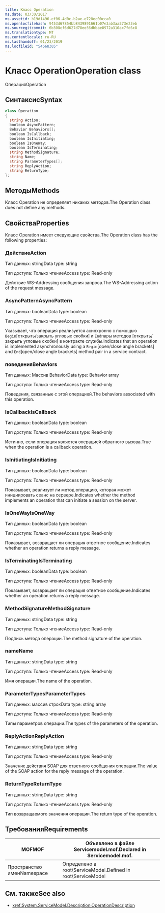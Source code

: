```yaml
---
title: Класс Operation
ms.date: 03/30/2017
ms.assetid: b19d1496-ef06-4d0c-b2ae-e728ec00cca0
ms.openlocfilehash: 9453d67854bb8439891661b07e3ab3aa373e23eb
ms.sourcegitcommit: 6b308cf6d627d78ee36dbbae8972a310ac7fd6c8
ms.translationtype: MT
ms.contentlocale: ru-RU
ms.lasthandoff: 01/23/2019
ms.locfileid: "54668305"
---
```

# <a name="operation-class"></a><span data-ttu-id="370f8-102">Класс Operation</span><span class="sxs-lookup"><span data-stu-id="370f8-102">Operation class</span></span>
<span data-ttu-id="370f8-103">Операция</span><span class="sxs-lookup"><span data-stu-id="370f8-103">Operation</span></span>  
  
## <a name="syntax"></a><span data-ttu-id="370f8-104">Синтаксис</span><span class="sxs-lookup"><span data-stu-id="370f8-104">Syntax</span></span>  
  
```csharp
class Operation  
{  
  string Action;  
  boolean AsyncPattern;  
  Behavior Behaviors[];  
  boolean IsCallback;  
  boolean IsInitiating;  
  boolean IsOneWay;  
  boolean IsTerminating;  
  string MethodSignature;  
  string Name;  
  string ParameterTypes[];  
  string ReplyAction;  
  string ReturnType;  
};  
```  
  
## <a name="methods"></a><span data-ttu-id="370f8-105">Методы</span><span class="sxs-lookup"><span data-stu-id="370f8-105">Methods</span></span>  
 <span data-ttu-id="370f8-106">Класс Operation не определяет никаких методов.</span><span class="sxs-lookup"><span data-stu-id="370f8-106">The Operation class does not define any methods.</span></span>  
  
## <a name="properties"></a><span data-ttu-id="370f8-107">Свойства</span><span class="sxs-lookup"><span data-stu-id="370f8-107">Properties</span></span>  
 <span data-ttu-id="370f8-108">Класс Operation имеет следующие свойства.</span><span class="sxs-lookup"><span data-stu-id="370f8-108">The Operation class has the following properties:</span></span>  
  
### <a name="action"></a><span data-ttu-id="370f8-109">Действие</span><span class="sxs-lookup"><span data-stu-id="370f8-109">Action</span></span>  
 <span data-ttu-id="370f8-110">Тип данных: string</span><span class="sxs-lookup"><span data-stu-id="370f8-110">Data type: string</span></span>  
  
 <span data-ttu-id="370f8-111">Тип доступа: Только чтение</span><span class="sxs-lookup"><span data-stu-id="370f8-111">Access type: Read-only</span></span>  
  
 <span data-ttu-id="370f8-112">Действие WS-Addressing сообщения запроса.</span><span class="sxs-lookup"><span data-stu-id="370f8-112">The WS-Addressing action of the request message.</span></span>  
  
### <a name="asyncpattern"></a><span data-ttu-id="370f8-113">AsyncPattern</span><span class="sxs-lookup"><span data-stu-id="370f8-113">AsyncPattern</span></span>  
 <span data-ttu-id="370f8-114">Тип данных: boolean</span><span class="sxs-lookup"><span data-stu-id="370f8-114">Data type: boolean</span></span>  
  
 <span data-ttu-id="370f8-115">Тип доступа: Только чтение</span><span class="sxs-lookup"><span data-stu-id="370f8-115">Access type: Read-only</span></span>  
  
 <span data-ttu-id="370f8-116">Указывает, что операция реализуется асинхронно с помощью `Begin`[открыть/закрыть угловые скобки] и `End`пары методов [открыть/закрыть угловые скобки] в контракте службы.</span><span class="sxs-lookup"><span data-stu-id="370f8-116">Indicates that an operation is implemented asynchronously using a `Begin`[open/close angle brackets] and `End`[open/close angle brackets] method pair in a service contract.</span></span>  
  
### <a name="behaviors"></a><span data-ttu-id="370f8-117">поведения</span><span class="sxs-lookup"><span data-stu-id="370f8-117">Behaviors</span></span>  
 <span data-ttu-id="370f8-118">Тип данных: Массив Behavior</span><span class="sxs-lookup"><span data-stu-id="370f8-118">Data type: Behavior array</span></span>  
  
 <span data-ttu-id="370f8-119">Тип доступа: Только чтение</span><span class="sxs-lookup"><span data-stu-id="370f8-119">Access type: Read-only</span></span>  
  
 <span data-ttu-id="370f8-120">Поведения, связанные с этой операцией.</span><span class="sxs-lookup"><span data-stu-id="370f8-120">The behaviors associated with this operation.</span></span>  
  
### <a name="iscallback"></a><span data-ttu-id="370f8-121">IsCallback</span><span class="sxs-lookup"><span data-stu-id="370f8-121">IsCallback</span></span>  
 <span data-ttu-id="370f8-122">Тип данных: boolean</span><span class="sxs-lookup"><span data-stu-id="370f8-122">Data type: boolean</span></span>  
  
 <span data-ttu-id="370f8-123">Тип доступа: Только чтение</span><span class="sxs-lookup"><span data-stu-id="370f8-123">Access type: Read-only</span></span>  
  
 <span data-ttu-id="370f8-124">Истинно, если операция является операцией обратного вызова.</span><span class="sxs-lookup"><span data-stu-id="370f8-124">True when the operation is a callback operation.</span></span>  
  
### <a name="isinitiating"></a><span data-ttu-id="370f8-125">IsInitiating</span><span class="sxs-lookup"><span data-stu-id="370f8-125">IsInitiating</span></span>  
 <span data-ttu-id="370f8-126">Тип данных: boolean</span><span class="sxs-lookup"><span data-stu-id="370f8-126">Data type: boolean</span></span>  
  
 <span data-ttu-id="370f8-127">Тип доступа: Только чтение</span><span class="sxs-lookup"><span data-stu-id="370f8-127">Access type: Read-only</span></span>  
  
 <span data-ttu-id="370f8-128">Показывает, реализует ли метод операцию, которая может инициировать сеанс на сервере.</span><span class="sxs-lookup"><span data-stu-id="370f8-128">Indicates whether the method implements an operation that can initiate a session on the server.</span></span>  
  
### <a name="isoneway"></a><span data-ttu-id="370f8-129">IsOneWay</span><span class="sxs-lookup"><span data-stu-id="370f8-129">IsOneWay</span></span>  
 <span data-ttu-id="370f8-130">Тип данных: boolean</span><span class="sxs-lookup"><span data-stu-id="370f8-130">Data type: boolean</span></span>  
  
 <span data-ttu-id="370f8-131">Тип доступа: Только чтение</span><span class="sxs-lookup"><span data-stu-id="370f8-131">Access type: Read-only</span></span>  
  
 <span data-ttu-id="370f8-132">Показывает, возвращает ли операция ответное сообщение.</span><span class="sxs-lookup"><span data-stu-id="370f8-132">Indicates whether an operation returns a reply message.</span></span>  
  
### <a name="isterminating"></a><span data-ttu-id="370f8-133">IsTerminating</span><span class="sxs-lookup"><span data-stu-id="370f8-133">IsTerminating</span></span>  
 <span data-ttu-id="370f8-134">Тип данных: boolean</span><span class="sxs-lookup"><span data-stu-id="370f8-134">Data type: boolean</span></span>  
  
 <span data-ttu-id="370f8-135">Тип доступа: Только чтение</span><span class="sxs-lookup"><span data-stu-id="370f8-135">Access type: Read-only</span></span>  
  
 <span data-ttu-id="370f8-136">Показывает, возвращает ли операция ответное сообщение.</span><span class="sxs-lookup"><span data-stu-id="370f8-136">Indicates whether an operation returns a reply message.</span></span>  
  
### <a name="methodsignature"></a><span data-ttu-id="370f8-137">MethodSignature</span><span class="sxs-lookup"><span data-stu-id="370f8-137">MethodSignature</span></span>  
 <span data-ttu-id="370f8-138">Тип данных: string</span><span class="sxs-lookup"><span data-stu-id="370f8-138">Data type: string</span></span>  
  
 <span data-ttu-id="370f8-139">Тип доступа: Только чтение</span><span class="sxs-lookup"><span data-stu-id="370f8-139">Access type: Read-only</span></span>  
  
 <span data-ttu-id="370f8-140">Подпись метода операции.</span><span class="sxs-lookup"><span data-stu-id="370f8-140">The method signature of the operation.</span></span>  
  
### <a name="name"></a><span data-ttu-id="370f8-141">name</span><span class="sxs-lookup"><span data-stu-id="370f8-141">Name</span></span>  
 <span data-ttu-id="370f8-142">Тип данных: string</span><span class="sxs-lookup"><span data-stu-id="370f8-142">Data type: string</span></span>  
  
 <span data-ttu-id="370f8-143">Тип доступа: Только чтение</span><span class="sxs-lookup"><span data-stu-id="370f8-143">Access type: Read-only</span></span>  
  
 <span data-ttu-id="370f8-144">Имя операции.</span><span class="sxs-lookup"><span data-stu-id="370f8-144">The name of the operation.</span></span>  
  
### <a name="parametertypes"></a><span data-ttu-id="370f8-145">ParameterTypes</span><span class="sxs-lookup"><span data-stu-id="370f8-145">ParameterTypes</span></span>  
 <span data-ttu-id="370f8-146">Тип данных: массив строк</span><span class="sxs-lookup"><span data-stu-id="370f8-146">Data type: string array</span></span>  
  
 <span data-ttu-id="370f8-147">Тип доступа: Только чтение</span><span class="sxs-lookup"><span data-stu-id="370f8-147">Access type: Read-only</span></span>  
  
 <span data-ttu-id="370f8-148">Типы параметров операции.</span><span class="sxs-lookup"><span data-stu-id="370f8-148">The types of the parameters of the operation.</span></span>  
  
### <a name="replyaction"></a><span data-ttu-id="370f8-149">ReplyAction</span><span class="sxs-lookup"><span data-stu-id="370f8-149">ReplyAction</span></span>  
 <span data-ttu-id="370f8-150">Тип данных: string</span><span class="sxs-lookup"><span data-stu-id="370f8-150">Data type: string</span></span>  
  
 <span data-ttu-id="370f8-151">Тип доступа: Только чтение</span><span class="sxs-lookup"><span data-stu-id="370f8-151">Access type: Read-only</span></span>  
  
 <span data-ttu-id="370f8-152">Значение действия SOAP для ответного сообщения операции.</span><span class="sxs-lookup"><span data-stu-id="370f8-152">The value of the SOAP action for the reply message of the operation.</span></span>  
  
### <a name="returntype"></a><span data-ttu-id="370f8-153">ReturnType</span><span class="sxs-lookup"><span data-stu-id="370f8-153">ReturnType</span></span>  
 <span data-ttu-id="370f8-154">Тип данных: string</span><span class="sxs-lookup"><span data-stu-id="370f8-154">Data type: string</span></span>  
  
 <span data-ttu-id="370f8-155">Тип доступа: Только чтение</span><span class="sxs-lookup"><span data-stu-id="370f8-155">Access type: Read-only</span></span>  
  
 <span data-ttu-id="370f8-156">Тип возвращаемого значения операции.</span><span class="sxs-lookup"><span data-stu-id="370f8-156">The return type of the operation.</span></span>  
  
## <a name="requirements"></a><span data-ttu-id="370f8-157">Требования</span><span class="sxs-lookup"><span data-stu-id="370f8-157">Requirements</span></span>  
  
|<span data-ttu-id="370f8-158">MOF</span><span class="sxs-lookup"><span data-stu-id="370f8-158">MOF</span></span>|<span data-ttu-id="370f8-159">Объявлено в файле Servicemodel.mof.</span><span class="sxs-lookup"><span data-stu-id="370f8-159">Declared in Servicemodel.mof.</span></span>|  
|---------|-----------------------------------|  
|<span data-ttu-id="370f8-160">Пространство имен</span><span class="sxs-lookup"><span data-stu-id="370f8-160">Namespace</span></span>|<span data-ttu-id="370f8-161">Определено в root\ServiceModel.</span><span class="sxs-lookup"><span data-stu-id="370f8-161">Defined in root\ServiceModel</span></span>|  
  
## <a name="see-also"></a><span data-ttu-id="370f8-162">См. также</span><span class="sxs-lookup"><span data-stu-id="370f8-162">See also</span></span>
- <xref:System.ServiceModel.Description.OperationDescription>
